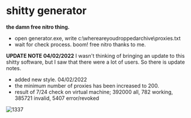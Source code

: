 # shitty generator
**the damn free nitro thing.**

- open generator.exe, write c:\whereareyoudroppedarchive\proxies.txt
- wait for check process. boom! free nitro thanks to me.

**UPDATE NOTE 04/02/2022**
I wasn't thinking of bringing an update to this shitty software, but I saw that there were a lot of users. So there is update notes.
- added new style. 04/02/2022
- the minimum number of proxies has been increased to 200.
- result of 7/24 check on virtual machine; 392000 all, 782 working, 385721 invalid, 5407 error/revoked

![1337](https://user-images.githubusercontent.com/89994539/152552600-ed00f966-3fbf-4d4f-9bef-236be2bda36b.png)
